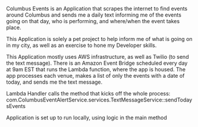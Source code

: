 Columbus Events is an Application that scrapes the internet to find events around Columbus and sends me a daily text informing me of the events going on that day, who is performing, and where/when the event takes place.

This Application is solely a pet project to help inform me of what is going on in my city, as well as an exercise to hone my Developer skills.

This Application mostly uses AWS infrastructure, as well as Twilio (to send the text message). There is an Amazon Event Bridge scheduled every day at 9am EST that runs the Lambda function, where the app is housed. The app processes each venue, makes a list of only the events with a date of today, and sends me the text message.

Lambda Handler calls the method that kicks off the whole process:
com.ColumbusEventAlertService.services.TextMessageService::sendTodaysEvents

Application is set up to run locally, using logic in the main method